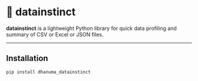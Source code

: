 # 🧠 datainstinct

**datainstinct** is a lightweight Python library for quick data profiling and summary of CSV or Excel or JSON files.

---

##  Installation

```bash
pip install dhanuma_datainstinct
